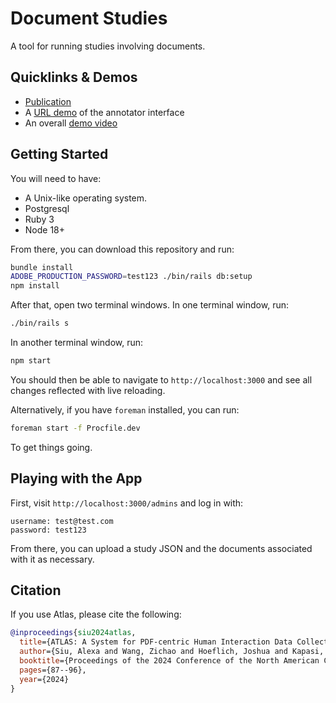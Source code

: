 # Document Studies

A tool for running studies involving documents.


## Quicklinks & Demos

- [Publication](https://aclanthology.org/2024.naacl-demo.9.pdf)
- A [URL demo](http://ec2-54-183-216-50.us-west-1.compute.amazonaws.com/studies/?study_id=e0d2121a-a526-4190-b331-1789b1bd3bd0) of the annotator interface
- An overall [demo video](https://drive.google.com/file/d/1G5sof7Oy3KCFvoZEep54q7_o0kWOiiRh/view?usp=sharing)


## Getting Started

You will need to have:

- A Unix-like operating system.
- Postgresql
- Ruby 3
- Node 18+

From there, you can download this repository and run:

```sh
bundle install
ADOBE_PRODUCTION_PASSWORD=test123 ./bin/rails db:setup
npm install
```

After that, open two terminal windows. In one terminal window, run:

```sh
./bin/rails s
```

In another terminal window, run:

```sh
npm start
```

You should then be able to navigate to `http://localhost:3000` and see all changes reflected with live reloading.

Alternatively, if you have `foreman` installed, you can run:

```sh
foreman start -f Procfile.dev
```

To get things going.

## Playing with the App

First, visit `http://localhost:3000/admins` and log in with:

```
username: test@test.com
password: test123
```

From there, you can upload a study JSON and the documents associated with it as necessary.

## Citation

If you use Atlas, please cite the following:

```bibtex
@inproceedings{siu2024atlas,
  title={ATLAS: A System for PDF-centric Human Interaction Data Collection},
  author={Siu, Alexa and Wang, Zichao and Hoeflich, Joshua and Kapasi, Naman and Nenkova, Ani and Sun, Tong},
  booktitle={Proceedings of the 2024 Conference of the North American Chapter of the Association for Computational Linguistics: Human Language Technologies (Volume 3: System Demonstrations)},
  pages={87--96},
  year={2024}
}
```

